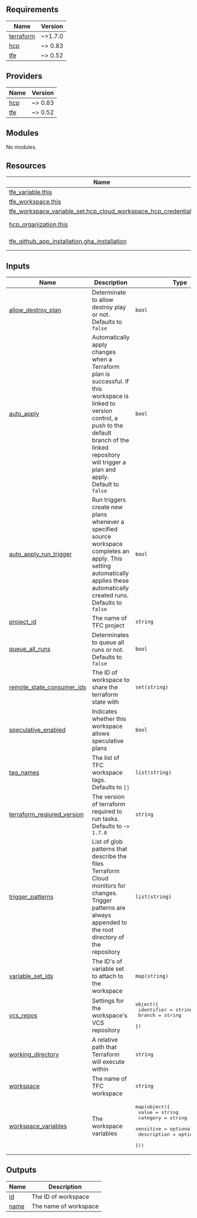 <!-- BEGINNING OF PRE-COMMIT-TERRAFORM DOCS HOOK -->
## Requirements

| Name | Version |
|------|---------|
| <a name="requirement_terraform"></a> [terraform](#requirement\_terraform) | ~>1.7.0 |
| <a name="requirement_hcp"></a> [hcp](#requirement\_hcp) | ~> 0.83 |
| <a name="requirement_tfe"></a> [tfe](#requirement\_tfe) | ~> 0.52 |

## Providers

| Name | Version |
|------|---------|
| <a name="provider_hcp"></a> [hcp](#provider\_hcp) | ~> 0.83 |
| <a name="provider_tfe"></a> [tfe](#provider\_tfe) | ~> 0.52 |

## Modules

No modules.

## Resources

| Name | Type |
|------|------|
| [tfe_variable.this](https://registry.terraform.io/providers/hashicorp/tfe/latest/docs/resources/variable) | resource |
| [tfe_workspace.this](https://registry.terraform.io/providers/hashicorp/tfe/latest/docs/resources/workspace) | resource |
| [tfe_workspace_variable_set.hcp_cloud_workspace_hcp_credentials](https://registry.terraform.io/providers/hashicorp/tfe/latest/docs/resources/workspace_variable_set) | resource |
| [hcp_organization.this](https://registry.terraform.io/providers/hashicorp/hcp/latest/docs/data-sources/organization) | data source |
| [tfe_github_app_installation.gha_installation](https://registry.terraform.io/providers/hashicorp/tfe/latest/docs/data-sources/github_app_installation) | data source |

## Inputs

| Name | Description | Type | Default | Required |
|------|-------------|------|---------|:--------:|
| <a name="input_allow_destroy_plan"></a> [allow\_destroy\_plan](#input\_allow\_destroy\_plan) | Determinate to allow destroy play or not. Defaults to `false` | `bool` | `false` | no |
| <a name="input_auto_apply"></a> [auto\_apply](#input\_auto\_apply) | Automatically apply changes when a Terraform plan is successful. If this workspace is linked to version control, a push to the default branch of the linked repository will trigger a plan and apply. Default to `false` | `bool` | `false` | no |
| <a name="input_auto_apply_run_trigger"></a> [auto\_apply\_run\_trigger](#input\_auto\_apply\_run\_trigger) | Run triggers create new plans whenever a specified source workspace completes an apply. This setting automatically applies these automatically created runs. Defaults to `false` | `bool` | `false` | no |
| <a name="input_project_id"></a> [project\_id](#input\_project\_id) | The name of TFC project | `string` | n/a | yes |
| <a name="input_queue_all_runs"></a> [queue\_all\_runs](#input\_queue\_all\_runs) | Determinates to queue all runs or not. Defaults to `false` | `bool` | `false` | no |
| <a name="input_remote_state_consumer_ids"></a> [remote\_state\_consumer\_ids](#input\_remote\_state\_consumer\_ids) | The ID of workspace to share the terraform state with | `set(string)` | `null` | no |
| <a name="input_speculative_enabled"></a> [speculative\_enabled](#input\_speculative\_enabled) | Indicates whether this workspace allows speculative plans | `bool` | `true` | no |
| <a name="input_tag_names"></a> [tag\_names](#input\_tag\_names) | The list of TFC workspace tags. Defaults to `[]` | `list(string)` | `[]` | no |
| <a name="input_terraform_reqiured_version"></a> [terraform\_reqiured\_version](#input\_terraform\_reqiured\_version) | The version of terraform required to run tasks. Defaults to `~> 1.7.0` | `string` | `"~>1.7.0"` | no |
| <a name="input_trigger_patterns"></a> [trigger\_patterns](#input\_trigger\_patterns) | List of glob patterns that describe the files Terraform Cloud monitors for changes. Trigger patterns are always appended to the root directory of the repository | `list(string)` | `[]` | no |
| <a name="input_variable_set_ids"></a> [variable\_set\_ids](#input\_variable\_set\_ids) | The ID's of variable set to attach to the workspace | `map(string)` | `{}` | no |
| <a name="input_vcs_repos"></a> [vcs\_repos](#input\_vcs\_repos) | Settings for the workspace's VCS repository | <pre>object({<br>    identifier = string<br>    branch     = string<br>  })</pre> | `null` | no |
| <a name="input_working_directory"></a> [working\_directory](#input\_working\_directory) | A relative path that Terraform will execute within | `string` | `""` | no |
| <a name="input_workspace"></a> [workspace](#input\_workspace) | The name of TFC workspace | `string` | n/a | yes |
| <a name="input_workspace_variables"></a> [workspace\_variables](#input\_workspace\_variables) | The workspace variables | <pre>map(object({<br>    value       = string<br>    category    = string<br>    sensitive   = optional(bool)<br>    description = optional(string)<br>  }))</pre> | `{}` | no |

## Outputs

| Name | Description |
|------|-------------|
| <a name="output_id"></a> [id](#output\_id) | The ID of workspace |
| <a name="output_name"></a> [name](#output\_name) | The name of workspace |
<!-- END OF PRE-COMMIT-TERRAFORM DOCS HOOK -->
